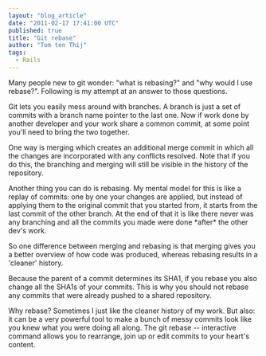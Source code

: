 ```yaml
---
layout: "blog_article"
date: "2011-02-17 17:41:00 UTC"
published: true
title: "Git rebase"
author: "Tom ten Thij"
tags:
  - Rails
---
```


<p>Many people new to git wonder: &quot;what is rebasing?&quot; and &quot;why would I use rebase?&quot;. Following is my attempt at an answer to those questions.</p>
<p>Git lets you easily mess around with branches. A branch is just a set of commits with a branch name pointer to the last one. Now if work done by another developer and your work share a common commit, at some point you&#39;ll need to bring the two together.</p>
<p>One way is merging which creates an additional merge commit in which all the changes are incorporated with any conflicts resolved. Note that if you do this, the branching and merging will still be visible in the history of the repository.</p>
<p>Another thing you can do is rebasing. My mental model for this is like a replay of commits: one by one your changes are applied, but instead of applying them to the original commit that you started from, it starts from the last commit of the other branch. At the end of that it is like there never was any branching and all the commits you made were done *after* the other dev&#39;s work.</p>
<p>So one difference between merging and rebasing is that merging gives you a better overview of how code was produced, whereas rebasing results in a &#39;cleaner&#39; history.</p>
<p>Because the parent of a commit determines its SHA1, if you rebase you also change all the SHA1s of your commits. This is why you should not rebase any commits that were already pushed to a shared repository.</p>
<p>Why rebase? Sometimes I just like the cleaner history of my work. But also: it can be a very powerful tool to make a bunch of messy commits look like you knew what you were doing all along. The git rebase -- interactive command allows you to rearrange, join up or edit commits to your heart&#39;s content.</p>

